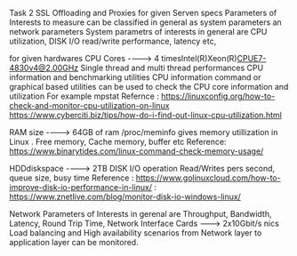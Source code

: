 Task 2
SSL Offloading and Proxies for given Serven specs
Parameters of Interests to measure can be classified in general as system parameters an network parameters
System parametrs of interests in general are CPU utilization, DISK I/O read/write performance, latency etc,

for given hardwares 
CPU Cores ----> 4 timesIntel(R)Xeon(R)CPUE7-4830v4@2.00GHz
Single thread and multi thread performances 
CPU information and benchmarking utilities
CPU information command or graphical based utilities can be used to check the CPU core information and utilization 
For example  mpstat
Refernce : https://linuxconfig.org/how-to-check-and-monitor-cpu-utilization-on-linux
           https://www.cyberciti.biz/tips/how-do-i-find-out-linux-cpu-utilization.html

RAM size  ----> 64GB of ram
/proc/meminfo gives memory utillization in Linux . Free memory, Cache memory, buffer etc
Reference: https://www.binarytides.com/linux-command-check-memory-usage/

HDDdiskspace  ---->  2TB 
DISK I/O operation 
Read/Writes pers second, queue size, busy time
Reference : https://www.golinuxcloud.com/how-to-improve-disk-io-performance-in-linux/
          : https://www.znetlive.com/blog/monitor-disk-io-windows-linux/ 


Network Parameters of Interests in gerenal are Throughput, Bandwidth, Latency, Round Trip Time, 
Network Interface Cards ---> 2x10Gbit/s nics
Load balancing and High availability scenarios from Network layer to application layer can be monitored.
